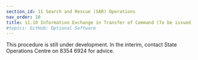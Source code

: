 ```yaml
---
section_id: 11 Search and Rescue (SAR) Operations
nav_order: 10
title: 11.10 Information Exchange in Transfer of Command (To be issued)
#topics: GitHub; Optional Software
---
```


This procedure is still under development. In the interim, contact State Operations Centre on 8354 6924 for advice.